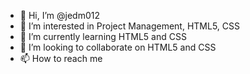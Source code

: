 - 👋 Hi, I’m @jedm012
- 👀 I’m interested in Project Management, HTML5, CSS
- 🌱 I’m currently learning HTML5 and CSS
- 💞️ I’m looking to collaborate on HTML5 and CSS
- 📫 How to reach me 

<!---
jedm012/jedm012 is a ✨ special ✨ repository because its `README.md` (this file) appears on your GitHub profile.
You can click the Preview link to take a look at your changes.
--->
